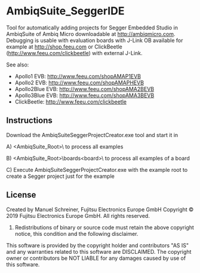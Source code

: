 # AmbiqSuite_SeggerIDE
Tool for automatically adding projects for Segger Embedded Studio in AmbiqSuite of Ambiq Micro downloadable at http://ambiqmicro.com. Debugging is usable with evaluation boards with J-Link OB available for example at http://shop.feeu.com
or ClickBeetle (http://www.feeu.com/clickbeetle) with external J-Link.

See also:
- Apollo1 EVB: http://www.feeu.com/shopAMAP1EVB
- Apollo2 EVB: http://www.feeu.com/shopAMAPHEVB
- Apollo2Blue EVB: http://www.feeu.com/shopAMA2BEVB
- Apollo3Blue EVB: http://www.feeu.com/shopAMA3BEVB
- ClickBeetle: http://www.feeu.com/clickbeetle


## Instructions

Download the AmbiqSuiteSeggerProjectCreator.exe tool and start it in 

A) <AmbiqSuite_Root>\ to process all examples

B) <AmbiqSuite_Root>\boards\<board>\ to process all examples of a board

C) Execute AmbiqSuiteSeggerProjectCreator.exe with the example root to create a Segger project just for the example

## License

Created by Manuel Schreiner, Fujitsu Electronics Europe GmbH
Copyright © 2019 Fujitsu Electronics Europe GmbH. All rights reserved.

1. Redistributions of binary or source code must retain the above copyright notice, this condition and the following disclaimer.

This software is provided by the copyright holder and contributors "AS IS"
and any warranties related to this software are DISCLAIMED.
The copyright owner or contributors be NOT LIABLE for any damages caused
by use of this software.
